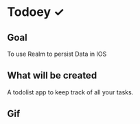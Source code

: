 
# Todoey ✓

## Goal

To use Realm to persist Data in IOS


## What will be created

A todolist app to keep track of all your tasks.

## Gif



